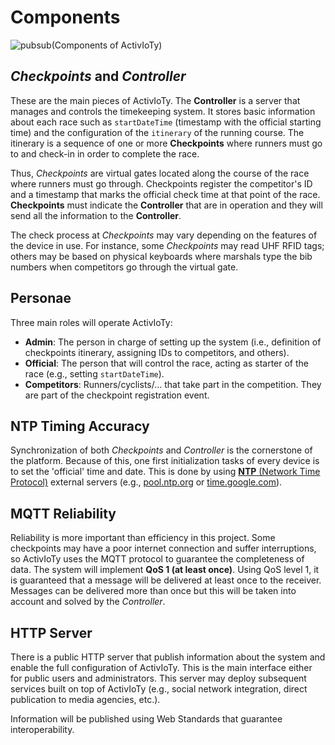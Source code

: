 # Components

![pubsub](Components of ActivIoTy)

## *Checkpoints* and *Controller*

These are the main pieces of ActivIoTy. The **Controller** is a server that manages and controls the timekeeping system. It stores basic information about each race such as `startDateTime` (timestamp with the official starting time) and the configuration of the `itinerary` of the running course. The itinerary is a sequence of one or more **Checkpoints** where runners must go to and check-in in order to complete the race.

Thus, *Checkpoints* are virtual gates located along the course of the race where runners must go through. Checkpoints register the competitor's ID and a timestamp that marks the official check time at that point of the race. **Checkpoints** must indicate the **Controller** that are in operation and they will send all the information to the **Controller**. 

The check process at *Checkpoints* may vary depending on the features of the device in use. For instance, some *Checkpoints* may read UHF RFID tags; others may be based on physical keyboards where marshals type the bib numbers when competitors go through the virtual gate. 


## Personae

Three main roles will operate ActivIoTy:

* **Admin**: The person in charge of setting up the system (i.e., definition of checkpoints itinerary, assigning IDs to competitors, and others).
* **Official**: The person that will control the race, acting as starter of the race (e.g., setting `startDateTime`).
* **Competitors**: Runners/cyclists/… that take part in the competition. They are part of the checkpoint registration event.


## NTP Timing Accuracy

Synchronization of both *Checkpoints* and *Controller* is the cornerstone of the platform. Because of this, one first initialization tasks of every device is to set the 'official' time and date. This is done by using [**NTP** (Network Time Protocol)](http://www.ntp.org/ntpfaq/NTP-s-def.htm) external servers (e.g., [pool.ntp.org](http://pool.ntp.org) or [time.google.com](http://time.google.com)).   

## MQTT Reliability

Reliability is more important than efficiency in this project. Some checkpoints may have a poor internet connection and suffer interruptions, so ActivIoTy uses the MQTT protocol to guarantee the completeness of data. The system will implement **QoS 1 (at least once)**. Using QoS level 1, it is guaranteed that a message will be delivered at least once to the receiver. Messages can be delivered more than once but this will be taken into account and solved by the *Controller*.  


## HTTP Server

There is a public HTTP server that publish information about the system and enable the full configuration of ActivIoTy. This is the main interface either for public users and administrators. This server may deploy subsequent services built on top of ActivIoTy (e.g., social network integration, direct publication to media agencies, etc.).

Information will be published using Web Standards that guarantee interoperability.


[pubsub]: ./images/components/checkpoints.png "Components in the ActivIoTy system"